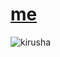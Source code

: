 # [me](https://diananeumann.github.io/me/index.html)
![kirusha](https://user-images.githubusercontent.com/56086653/97819816-f7653800-1cbb-11eb-8da4-b14cd4b85f72.PNG)
